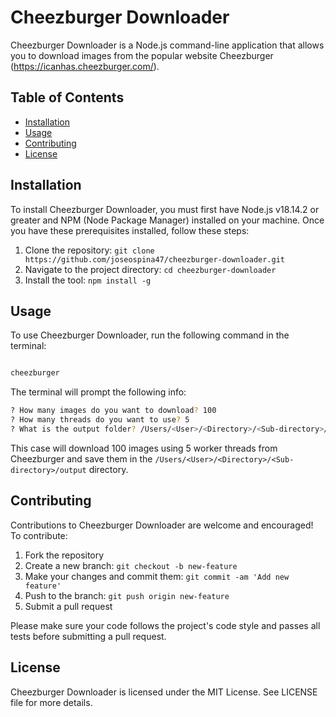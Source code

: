 # Cheezburger Downloader

Cheezburger Downloader is a Node.js command-line application that allows you to download images from the popular website Cheezburger (https://icanhas.cheezburger.com/).

## Table of Contents

- [Installation](#installation)
- [Usage](#usage)
- [Contributing](#contributing)
- [License](#license)

## Installation

To install Cheezburger Downloader, you must first have Node.js v18.14.2 or greater and NPM (Node Package Manager) installed on your machine. Once you have these prerequisites installed, follow these steps:

1. Clone the repository: `git clone https://github.com/joseospina47/cheezburger-downloader.git`
2. Navigate to the project directory: `cd cheezburger-downloader`
3. Install the tool: `npm install -g`

## Usage

To use Cheezburger Downloader, run the following command in the terminal:

```bash

cheezburger

```

The terminal will prompt the following info:

```bash
? How many images do you want to download? 100
? How many threads do you want to use? 5
? What is the output folder? /Users/<User>/<Directory>/<Sub-directory>/output
```

This case will download 100 images using 5 worker threads from Cheezburger and save them in the `/Users/<User>/<Directory>/<Sub-directory>/output` directory.

## Contributing

Contributions to Cheezburger Downloader are welcome and encouraged! To contribute:

1. Fork the repository
2. Create a new branch: `git checkout -b new-feature`
3. Make your changes and commit them: `git commit -am 'Add new feature'`
4. Push to the branch: `git push origin new-feature`
5. Submit a pull request

Please make sure your code follows the project's code style and passes all tests before submitting a pull request.

## License

Cheezburger Downloader is licensed under the MIT License. See LICENSE file for more details.




